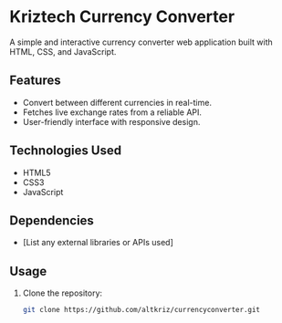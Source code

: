 # Kriztech Currency Converter 

A simple and interactive currency converter web application built with HTML, CSS, and JavaScript.

## Features

- Convert between different currencies in real-time.
- Fetches live exchange rates from a reliable API.
- User-friendly interface with responsive design.

## Technologies Used

- HTML5
- CSS3
- JavaScript 

## Dependencies

- [List any external libraries or APIs used]

## Usage

1. Clone the repository:

   ```bash
   git clone https://github.com/altkriz/currencyconverter.git
